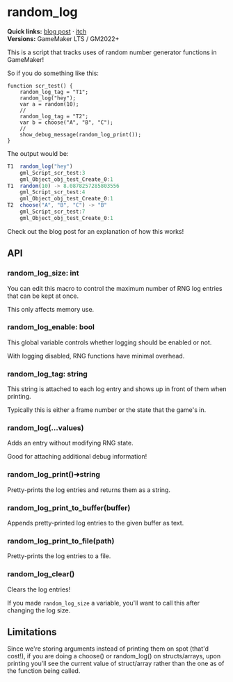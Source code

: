 # random_log

**Quick links:**
[blog post](https://yal.cc/gamemaker-random-log)
· [itch](https://yellowafterlife.itch.io/gamemaker-random-log)  
**Versions:** GameMaker LTS / GM2022+

This is a script that tracks uses of random number generator functions in GameMaker!

So if you do something like this:
```gml
function scr_test() {
	random_log_tag = "T1";
	random_log("hey");
	var a = random(10);
	//
	random_log_tag = "T2";
	var b = choose("A", "B", "C");
	//
	show_debug_message(random_log_print());
}
```
The output would be:
```js
T1	random_log("hey")
	gml_Script_scr_test:3
	gml_Object_obj_test_Create_0:1
T1	random(10) -> 8.0878257285803556
	gml_Script_scr_test:4
	gml_Object_obj_test_Create_0:1
T2	choose("A", "B", "C") -> "B"
	gml_Script_scr_test:7
	gml_Object_obj_test_Create_0:1
```
Check out the blog post for an explanation of how this works!

## API

### random_log_size: int
You can edit this macro to control the maximum number of RNG log entries that can be kept at once.

This only affects memory use.

### random_log_enable: bool
This global variable controls whether logging should be enabled or not.

With logging disabled, RNG functions have minimal overhead.

### random_log_tag: string
This string is attached to each log entry and shows up in front of them when printing.

Typically this is either a frame number or the state that the game's in.

### random_log(...values)
Adds an entry without modifying RNG state.

Good for attaching additional debug information!

### random_log_print()➜string
Pretty-prints the log entries and returns them as a string.

### random_log_print_to_buffer(buffer)
Appends pretty-printed log entries to the given buffer as text.

### random_log_print_to_file(path)
Pretty-prints the log entries to a file.

### random_log_clear()
Clears the log entries!

If you made `random_log_size` a variable, you'll want to call this after changing the log size.

## Limitations
Since we're storing arguments instead of printing them on spot (that'd cost!),
if you are doing a choose() or random_log() on structs/arrays,
upon printing you'll see the current value of struct/array rather than the one
as of the function being called. 